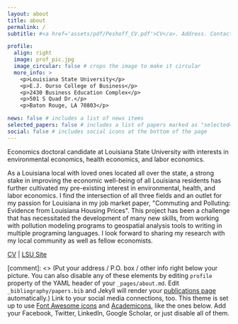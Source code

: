 ```yaml
---
layout: about
title: about
permalink: /
subtitle: #<a href='assets/pdf/Peshoff_CV.pdf'>CV</a>. Address. Contacts. Motto. Etc.

profile:
  align: right
  image: prof_pic.jpg
  image_circular: false # crops the image to make it circular
  more_info: >
    <p>Louisiana State University</p>
    <p>E.J. Ourso College of Business</p>
    <p>2430 Business Education Complex</p>
    <p>501 S Quad Dr.</p>
    <p>Baton Rouge, LA 70803</p>

news: false # includes a list of news items
selected_papers: false # includes a list of papers marked as "selected={true}"
social: false # includes social icons at the bottom of the page
---
```


Economics doctoral candidate at Louisiana State University with interests in environmental economics, health economics, and labor economics. 

As a Louisiana local with loved ones located all over the state, a strong stake in improving the economic well-being of all Louisiana residents has further cultivated my pre-existing interest in environmental, health, and labor economics. I find the intersection of all three fields and an outlet for my passion for Louisiana in my job market paper, "Commuting and Polluting: Evidence from Louisiana Housing Prices". This project has been a challenge that has necessitated the development of many new skills, from working with pollution modeling programs to geospatial analysis tools to writing in multiple programing languages. I look forward to sharing my research with my local community as well as fellow economists. 

<a href='assets/pdf/Peshoff_CV.pdf'>CV</a> | <a href='https://www.lsu.edu/business/directory/employee-profiles/peshoff-mary-economics.php'>LSU Site</a> 

[comment]: <> (Put your address / P.O. box / other info right below your picture. You can also disable any of these elements by editing `profile` property of the YAML header of your `_pages/about.md`. Edit `_bibliography/papers.bib` and Jekyll will render your [publications page](/al-folio/publications/) automatically.) Link to your social media connections, too. This theme is set up to use [Font Awesome icons](https://fontawesome.com/) and [Academicons](https://jpswalsh.github.io/academicons/), like the ones below. Add your Facebook, Twitter, LinkedIn, Google Scholar, or just disable all of them.
